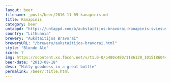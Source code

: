 ```yaml
---
layout: beer
filename: _posts/beer/2016-11-09-kanapinis.md
title: Kanapinis
category: beer
untappd: "https://untappd.com/b/aukstaitijos-bravorai-kanapinis-sviesus-alus/86088"
country: "Lithuania"
brewery: "Aukštaitijos Bravorai"
breweryURL: "/brewery/aukstaitijos-bravorai.html"
style: "Blonde Ale"
score: 7
img: https://scontent.xx.fbcdn.net/v/t1.0-0/p480x480/1186120_10151860445063745_1601572346_n.jpg?oh=12f7265b3d68512e2653cb89ba04b25d&oe=5AE6174E
beer-date: "2013-08-18"
desc: "Malty goodness in a great bottle"
permalink: /beer/:title.html
---
```

